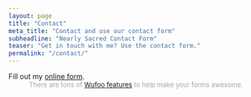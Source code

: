 ```yaml
---
layout: page
title: "Contact"
meta_title: "Contact and use our contact form"
subheadline: "Nearly Sacred Contact Form"
teaser: "Get in touch with me? Use the contact form."
permalink: "/contact/"
---
```


<div id="wufoo-zqjg9lb1r4utff">
Fill out my <a href="https://nearlysacred.wufoo.com/forms/zqjg9lb1r4utff">online form</a>.
</div>
<div id="wuf-adv" style="font-family:inherit;font-size: small;color:#a7a7a7;text-align:center;display:block;">There are tons of <a 
href="http://www.wufoo.com/features/">Wufoo features</a> to help make your forms awesome.</div>
<script type="text/javascript">var zqjg9lb1r4utff;(function(d, t) {
var s = d.createElement(t), options = {
'userName':'nearlysacred',
'formHash':'zqjg9lb1r4utff',
'autoResize':true,
'height':'591',
'async':true,
'host':'wufoo.com',
'header':'show',
'ssl':true};
s.src = ('https:' == d.location.protocol ? 'https://' : 'http://') + 'www.wufoo.com/scripts/embed/form.js';
s.onload = s.onreadystatechange = function() {
var rs = this.readyState; if (rs) if (rs != 'complete') if (rs != 'loaded') return;
try { zqjg9lb1r4utff = new WufooForm();zqjg9lb1r4utff.initialize(options);zqjg9lb1r4utff.display(); } catch (e) {}};
var scr = d.getElementsByTagName(t)[0], par = scr.parentNode; par.insertBefore(s, scr);
})(document, 'script');</script>

 
